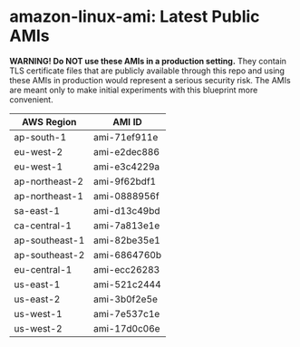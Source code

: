 # amazon-linux-ami: Latest Public AMIs

**WARNING! Do NOT use these AMIs in a production setting.** They contain TLS certificate files that are publicly available through this repo and using these AMIs in production would represent a serious security risk. The AMIs are meant only to make initial experiments with this blueprint more convenient.

| AWS Region | AMI ID |
| ---------- | ------ |
| ap-south-1 | ami-71ef911e |
| eu-west-2 | ami-e2dec886 |
| eu-west-1 | ami-e3c4229a |
| ap-northeast-2 | ami-9f62bdf1 |
| ap-northeast-1 | ami-0888956f |
| sa-east-1 | ami-d13c49bd |
| ca-central-1 | ami-7a813e1e |
| ap-southeast-1 | ami-82be35e1 |
| ap-southeast-2 | ami-6864760b |
| eu-central-1 | ami-ecc26283 |
| us-east-1 | ami-521c2444 |
| us-east-2 | ami-3b0f2e5e |
| us-west-1 | ami-7e537c1e |
| us-west-2 | ami-17d0c06e |

